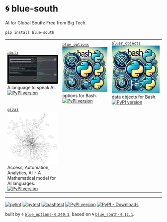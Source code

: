# 🌀 blue-south

AI for Global South: Free from Big Tech.

```bash
pip install blue-south
```

|   |   |   |
| --- | --- | --- |
| [`abcli`](https://github.com/kamangir/awesome-bash-cli) [![image](https://github.com/kamangir/assets/blob/main/awesome-bash-cli/marquee-2024-10-26.jpg?raw=true)](https://github.com/kamangir/awesome-bash-cli) A language to speak AI.  [![PyPI version](https://img.shields.io/pypi/v/abcli.svg)](https://pypi.org/project/abcli/) | [`blue_options`](https://github.com/kamangir/blue-options) [![image](https://github.com/kamangir/assets/raw/main/blue-plugin/marquee.png?raw=true)](https://github.com/kamangir/blue-options) options for Bash.  [![PyPI version](https://img.shields.io/pypi/v/blue_options.svg)](https://pypi.org/project/blue_options/) | [`bluer_objects`](https://github.com/kamangir/bluer-objects) [![image](https://github.com/kamangir/assets/raw/main/blue-objects/marquee.png?raw=true)](https://github.com/kamangir/bluer-objects) data objects for Bash.  [![PyPI version](https://img.shields.io/pypi/v/bluer_objects.svg)](https://pypi.org/project/bluer_objects/) |
| [`gizai`](https://github.com/kamangir/giza) [![image](https://github.com/kamangir/giza/raw/main/assets/giza.png)](https://github.com/kamangir/giza) Access, Automation, Analytics, AI - A Mathematical model for AI languages.  [![PyPI version](https://img.shields.io/pypi/v/gizai.svg)](https://pypi.org/project/gizai/) |  |  |

---


[![pylint](https://github.com/kamangir/blue-south/actions/workflows/pylint.yml/badge.svg)](https://github.com/kamangir/blue-south/actions/workflows/pylint.yml) [![pytest](https://github.com/kamangir/blue-south/actions/workflows/pytest.yml/badge.svg)](https://github.com/kamangir/blue-south/actions/workflows/pytest.yml) [![bashtest](https://github.com/kamangir/blue-south/actions/workflows/bashtest.yml/badge.svg)](https://github.com/kamangir/blue-south/actions/workflows/bashtest.yml) [![PyPI version](https://img.shields.io/pypi/v/blue-south.svg)](https://pypi.org/project/blue-south/) [![PyPI - Downloads](https://img.shields.io/pypi/dd/blue-south)](https://pypistats.org/packages/blue-south)

built by 🌀 [`blue_options-4.240.1`](https://github.com/kamangir/awesome-bash-cli), based on 🌀 [`blue_south-4.12.1`](https://github.com/kamangir/blue-south).
